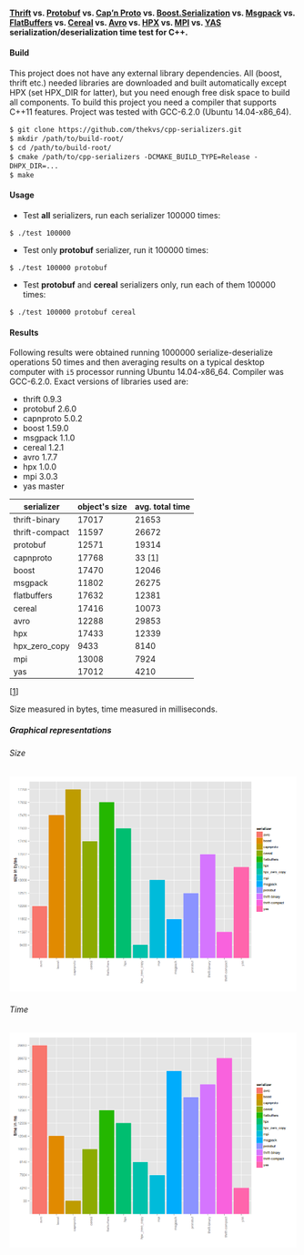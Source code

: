 #### [Thrift](http://thrift.apache.org/) vs. [Protobuf](https://code.google.com/p/protobuf/) vs. [Cap’n Proto](https://capnproto.org/) vs. [Boost.Serialization](http://www.boost.org/libs/serialization) vs. [Msgpack](http://msgpack.org/) vs. [FlatBuffers](https://google.github.io/flatbuffers/) vs. [Cereal](http://uscilab.github.io/cereal/index.html) vs. [Avro](http://avro.apache.org/) vs. [HPX](https://github.com/STEllAR-GROUP/hpx) vs. [MPI](https://www.open-mpi.org/) vs. [YAS](https://github.com/niXman/yas) serialization/deserialization time test for C++.

#### Build
This project does not have any external library dependencies. All (boost, thrift etc.) needed libraries are downloaded
and built automatically except HPX (set HPX_DIR for latter), but you need enough free disk space to build all components. To build this project you need a compiler that supports
C++11 features. Project was tested with GCC-6.2.0 (Ubuntu 14.04-x86_64).

```
$ git clone https://github.com/thekvs/cpp-serializers.git
$ mkdir /path/to/build-root/
$ cd /path/to/build-root/
$ cmake /path/to/cpp-serializers -DCMAKE_BUILD_TYPE=Release -DHPX_DIR=...
$ make
```

#### Usage
* Test __all__ serializers, run each serializer 100000 times:
```
$ ./test 100000
```
* Test only __protobuf__ serializer, run it 100000 times:
```
$ ./test 100000 protobuf
```
* Test __protobuf__ and __cereal__ serializers only, run each of them 100000 times:
```
$ ./test 100000 protobuf cereal
```

#### Results

Following results were obtained running 1000000 serialize-deserialize operations 50 times and then averaging results
on a typical desktop computer with `i5` processor running Ubuntu 14.04-x86_64. Compiler was GCC-6.2.0. Exact versions of libraries used are:

* thrift 0.9.3
* protobuf 2.6.0
* capnproto 5.0.2
* boost 1.59.0
* msgpack 1.1.0
* cereal 1.2.1
* avro 1.7.7
* hpx 1.0.0
* mpi 3.0.3
* yas master

| serializer     | object's size | avg. total time |
| -------------- | ------------- | --------------- |
| thrift-binary  | 17017         | 21653           |
| thrift-compact | 11597         | 26672           |
| protobuf       | 12571         | 19314           |
| capnproto      | 17768         | 33 [1]          |
| boost          | 17470         | 12046           |
| msgpack        | 11802         | 26275           |
| flatbuffers    | 17632         | 12381           |
| cereal         | 17416         | 10073           |
| avro           | 12288         | 29853           |
| hpx            | 17433         | 12339           |
| hpx_zero_copy  | 9433          | 8140            |
| mpi            | 13008         | 7924            |
| yas            | 17012         | 4210            |

[[1](https://github.com/STEllAR-GROUP/cpp-serializers/pull/2#issuecomment-171014862)]

Size measured in bytes, time measured in milliseconds.

##### Graphical representations

###### Size

![Size](images/size.png)

###### Time

![Time](images/time.png)
